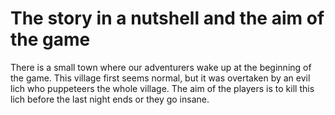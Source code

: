 # The story in a nutshell and the aim of the game

There is a small town where our adventurers wake up at the beginning of the game. This village first seems normal, but it was overtaken by an evil lich who puppeteers the whole village. The aim of the players is to kill this lich before the last night ends or they go insane.

